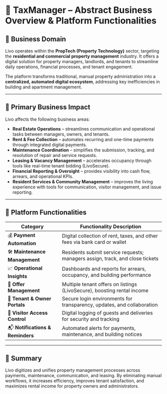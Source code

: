 # 🏢 TaxManager – Abstract Business Overview & Platform Functionalities

## 🧩 Business Domain

Livo operates within the **PropTech (Property Technology)** sector, targeting the **residential and commercial property management** industry. It offers a digital solution for property managers, landlords, and tenants to streamline daily operations, financial processes, and tenant engagement.

The platform transforms traditional, manual property administration into a **centralized, automated digital ecosystem**, addressing key inefficiencies in building and apartment management.

---

## 🎯 Primary Business Impact

Livo affects the following business areas:

- **Real Estate Operations** – streamlines communication and operational tasks between managers, owners, and tenants.
- **Rent & Fee Collection** – automates recurring and one-time payments through integrated digital payments.
- **Maintenance Coordination** – simplifies the submission, tracking, and resolution of repair and service requests.
- **Leasing & Vacancy Management** – accelerates occupancy through tools like real-time tenant bidding (LivoSecure).
- **Financial Reporting & Oversight** – provides visibility into cash flow, arrears, and operational KPIs.
- **Resident Services & Community Management** – improves the living experience with tools for communication, visitor management, and issue reporting.

---

## 🔧 Platform Functionalities

| Category                         | Functionality Description                                                    |
| -------------------------------- | ---------------------------------------------------------------------------- |
| 💰 **Payment Automation**        | Digital collection of rent, taxes, and other fees via bank card or wallet    |
| 🛠️ **Maintenance Management**    | Residents submit service requests; managers assign, track, and close tickets |
| 📈 **Operational Insights**      | Dashboards and reports for arrears, occupancy, and building performance      |
| 📝 **Offer Management**          | Multiple tenant offers on listings (LivoSecure), boosting rental income      |
| 👥 **Tenant & Owner Portals**    | Secure login environments for transparency, updates, and collaboration       |
| 🔐 **Visitor Access Control**    | Digital logging of guests and deliveries for security and tracking           |
| 📬 **Notifications & Reminders** | Automated alerts for payments, maintenance, and building notices             |

---

## 📌 Summary

Livo digitizes and unifies property management processes across payments, maintenance, communication, and leasing. By eliminating manual workflows, it increases efficiency, improves tenant satisfaction, and maximizes rental income for property owners and administrators.
